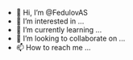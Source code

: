 - 👋 Hi, I’m @FedulovAS
- 👀 I’m interested in ...
- 🌱 I’m currently learning ...
- 💞️ I’m looking to collaborate on ...
- 📫 How to reach me ...

<!---
FedulovAS/FedulovAS is a ✨ special ✨ repository because its `README.md` (this file) appears on your GitHub profile.
You can click the Preview link to take a look at your changes.
--->

